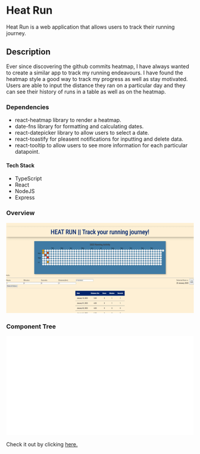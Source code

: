# Heat Run

Heat Run is a web application that allows users to track their running journey.

## Description

Ever since discovering the github commits heatmap, I have always wanted to create a similar app to track my running endeavours. I have found the heatmap style a good way to track my progress as well as stay motivated. Users are able to input the distance they ran on a particular day and they can see their history of runs in a table as well as on the heatmap.

### Dependencies

- react-heatmap library to render a heatmap.
- date-fns library for formatting and calculating dates.
- react-datepicker library to allow users to select a date.
- react-toastify for pleasent notifications for inputting and delete data.
- react-tooltip to allow users to see more information for each particular datapoint.

#### Tech Stack

- TypeScript
- React
- NodeJS
- Express

### Overview

![This is an the front page](./src/utils/pictures/web-page.webp)

### Component Tree

![This is a picture of the Component Tree](./src/utils/pictures/component-tree.svg)

Check it out by clicking [here.](https://heat-run.netlify.app/)
